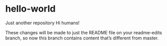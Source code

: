 # hello-world
Just another repository
Hi humans!

These changes will be made to just the README file on your readme-edits branch, so now this branch contains content that’s different from master.


